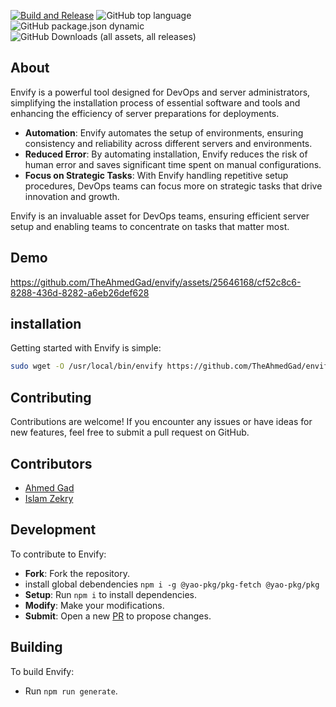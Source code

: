 [![Build and Release](https://github.com/TheAhmedGad/envify/actions/workflows/build-and-release.yml/badge.svg)](https://github.com/TheAhmedGad/envify/actions/workflows/build-and-release.yml)
![GitHub top language](https://img.shields.io/github/languages/top/theAhmedGad/envify)
![GitHub package.json dynamic](https://img.shields.io/github/package-json/version/TheAhmedGad/envify)
![GitHub Downloads (all assets, all releases)](https://img.shields.io/github/downloads/TheAhmedGad/envify/total)


## About

Envify is a powerful tool designed for DevOps and server administrators, simplifying the installation process of essential software and tools and enhancing the efficiency of server preparations for deployments.

- **Automation**: Envify automates the setup of environments, ensuring consistency and reliability across different servers and environments.
- **Reduced Error**: By automating installation, Envify reduces the risk of human error and saves significant time spent on manual configurations.
- **Focus on Strategic Tasks**: With Envify handling repetitive setup procedures, DevOps teams can focus more on strategic tasks that drive innovation and growth.

Envify is an invaluable asset for DevOps teams, ensuring efficient server setup and enabling teams to concentrate on tasks that matter most.

## Demo


https://github.com/TheAhmedGad/envify/assets/25646168/cf52c8c6-8288-436d-8282-a6eb26def628


## installation

Getting started with Envify is simple:

```bash
sudo wget -O /usr/local/bin/envify https://github.com/TheAhmedGad/envify/releases/latest/download/envify && sudo chmod +x /usr/local/bin/ && sudo envify
```

## Contributing

Contributions are welcome! If you encounter any issues or have ideas for new features, feel free to submit a pull request on GitHub.

## Contributors

- [Ahmed Gad](https://github.com/TheAhmedGad)
- [Islam Zekry](https://github.com/theizekry)

## Development

To contribute to Envify:

- **Fork**: Fork the repository.
- install global debendencies `npm i -g @yao-pkg/pkg-fetch @yao-pkg/pkg`
- **Setup**: Run `npm i` to install dependencies.
- **Modify**: Make your modifications.
- **Submit**: Open a new [PR](https://github.com/TheAhmedGad/envify/pulls) to propose changes.

## Building

To build Envify:

- Run `npm run generate`.
